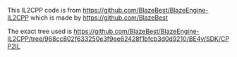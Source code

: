 This IL2CPP code is from https://github.com/BlazeBest/BlazeEngine-IL2CPP which is made by https://github.com/BlazeBest

The exact tree used is https://github.com/BlazeBest/BlazeEngine-IL2CPP/tree/968cc802f633250e3f9ee62428f1bfcb3d0d9210/BE4v/SDK/CPP2IL